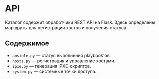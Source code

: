 # API

Каталог содержит обработчики REST API на Flask. Здесь определены маршруты для регистрации хостов и получения статуса.

## Содержимое
- `ansible.py` — статус выполнения playbook'ов.
- `hosts.py` — регистрация и управление хостами.
- `ipxe.py` — генерация iPXE-скриптов.
- `system.py` — системные точки доступа.
